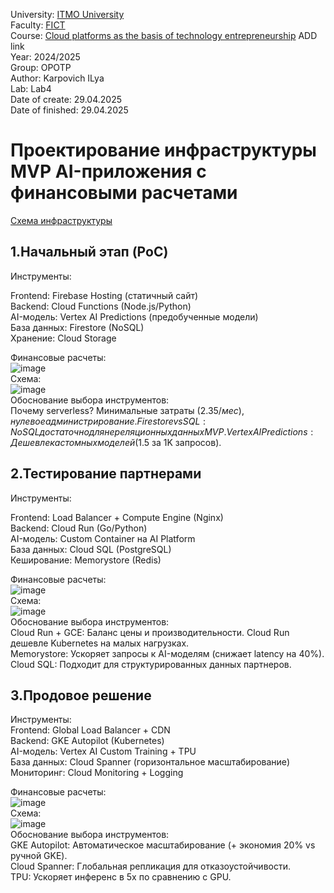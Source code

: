 University: [ITMO University](https://itmo.ru/ru/)  
Faculty: [FICT](https://fict.itmo.ru)  
Course: [Cloud platforms as the basis of technology entrepreneurship](https://) ADD link  
Year: 2024/2025  
Group: OPOTP  
Author: Karpovich ILya  
Lab: Lab4  
Date of create: 29.04.2025  
Date of finished: 29.04.2025  

# Проектирование инфраструктуры MVP AI-приложения с финансовыми расчетами

[Схема инфраструктуры](https://miro.com/welcomeonboard/RWpVcnNpeko5d1VwNkdVYThzTmFibFNIVlZRVUVzVWwvZmU0VCtiNkZqUWdUK2s0eWJicDVVRmV1R3VLT2pTNTAycVRCN0ZROVBTRUNSeVVOZHkxdmkrc1RoREtleXo1TWVEc2ZnWm5JZ0dubTJ3T0hoSWNiemxHT0NiSHZtc3RQdGo1ZEV3bUdPQWRZUHQzSGl6V2NBPT0hdjE=?share_link_id=632307119820)

## 1.Начальный этап (PoC)  
Инструменты:  
  
Frontend: Firebase Hosting (статичный сайт)  
Backend: Cloud Functions (Node.js/Python)  
AI-модель: Vertex AI Predictions (предобученные модели)  
База данных: Firestore (NoSQL)  
Хранение: Cloud Storage  
  
Финансовые расчеты:  
![image](https://github.com/user-attachments/assets/d68ee9f0-c41a-44fc-8916-7688df647af2)  
Схема:  
![image](https://github.com/user-attachments/assets/a431332a-fc0f-40f1-9f0c-1b8abdefed7f)  
Обоснование выбора инструментов:  
Почему serverless? Минимальные затраты ($2.35/мес), нулевое администрирование.  
Firestore vs SQL: NoSQL достаточно для нереляционных данных MVP.  
Vertex AI Predictions: Дешевле кастомных моделей ($1.5 за 1K запросов).  
  
## 2.Тестирование партнерами  
Инструменты:  
  
Frontend: Load Balancer + Compute Engine (Nginx)  
Backend: Cloud Run (Go/Python)  
AI-модель: Custom Container на AI Platform  
База данных: Cloud SQL (PostgreSQL)  
Кеширование: Memorystore (Redis)  
  
Финансовые расчеты:  
![image](https://github.com/user-attachments/assets/8b8d27f6-44bb-4073-a3fa-71e61dca1808)  
Схема:  
![image](https://github.com/user-attachments/assets/1620dca5-4824-4369-92fa-e3af3c6e1400)  
Обоснование выбора инструментов:  
Cloud Run + GCE: Баланс цены и производительности. Cloud Run дешевле Kubernetes на малых нагрузках.  
Memorystore: Ускоряет запросы к AI-моделям (снижает latency на 40%).  
Cloud SQL: Подходит для структурированных данных партнеров.  
  
## 3.Продовое решение  
  
Инструменты:  
Frontend: Global Load Balancer + CDN  
Backend: GKE Autopilot (Kubernetes)  
AI-модель: Vertex AI Custom Training + TPU  
База данных: Cloud Spanner (горизонтальное масштабирование)  
Мониторинг: Cloud Monitoring + Logging  
  
Финансовые расчеты:  
![image](https://github.com/user-attachments/assets/a4582c4d-1355-42fb-a371-735f01b72abc)  
Схема:  
![image](https://github.com/user-attachments/assets/62e46830-b360-478e-9786-f2ffcdfeb496)  
Обоснование выбора инструментов:  
GKE Autopilot: Автоматическое масштабирование (+ экономия 20% vs ручной GKE).  
Cloud Spanner: Глобальная репликация для отказоустойчивости.  
TPU: Ускоряет инференс в 5x по сравнению с GPU.  
